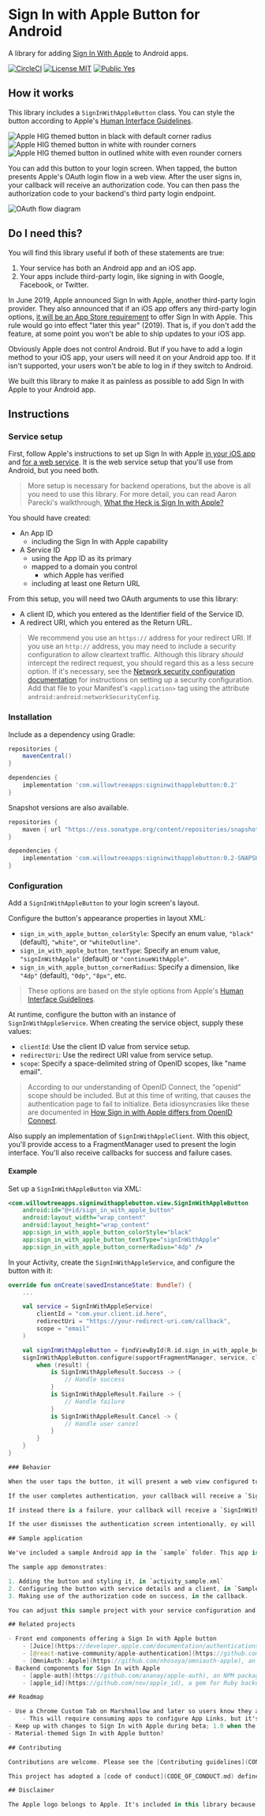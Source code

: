 # Sign In with Apple Button for Android

A library for adding [Sign In With Apple](https://developer.apple.com/sign-in-with-apple/) to Android apps.

[![CircleCI](https://circleci.com/gh/willowtreeapps/sign-in-with-apple-button-android.svg?style=svg&circle-token=94aaaafd543585e19434a36498601ec291d29e62)](https://circleci.com/gh/willowtreeapps/sign-in-with-apple-button-android) [![License MIT](https://img.shields.io/badge/License-MIT-blue.svg?style=flat)]() [![Public Yes](https://img.shields.io/badge/Public-yes-green.svg?style=flat)]()

## How it works

This library includes a `SignInWithAppleButton` class. You can style the button according to Apple's [Human Interface Guidelines](https://developer.apple.com/design/human-interface-guidelines/sign-in-with-apple/overview/).

![Apple HIG themed button in black with default corner radius](docs/hig-button-black.png) ![Apple HIG themed button in white with rounder corners](docs/hig-button-white.png) ![Apple HIG themed button in outlined white with even rounder corners](docs/hig-button-white-outline.png)

You can add this button to your login screen. When tapped, the button presents Apple's OAuth login flow in a web view. After the user signs in, your callback will receive an authorization code. You can then pass the authorization code to your backend's third party login endpoint.

![OAuth flow diagram](docs/flow-diagram.png)

## Do I need this?

You will find this library useful if both of these statements are true:

1. Your service has both an Android app and an iOS app.
2. Your apps include third-party login, like signing in with Google, Facebook, or Twitter.

In June 2019, Apple announced Sign In with Apple, another third-party login provider. They also announced that if an iOS app offers any third-party login options, [it will be an App Store requirement](https://developer.apple.com/news/?id=06032019j) to offer Sign In with Apple. This rule would go into effect "later this year" (2019). That is, if you don't add the feature, at some point you won't be able to ship updates to your iOS app.

Obviously Apple does not control Android. But if you have to add a login method to your iOS app, your users will need it on your Android app too. If it isn't supported, your users won't be able to log in if they switch to Android.

We built this library to make it as painless as possible to add Sign In with Apple to your Android app.

## Instructions

### Service setup

First, follow Apple's instructions to set up Sign In with Apple [in your iOS app](https://help.apple.com/developer-account/#/devde676e696) and [for a web service](https://help.apple.com/developer-account/#/dev1c0e25352). It is the web service setup that you'll use from Android, but you need both.

> More setup is necessary for backend operations, but the above is all you need to use this library. For more detail, you can read Aaron Parecki's walkthrough, [What the Heck is Sign In with Apple?](https://developer.okta.com/blog/2019/06/04/what-the-heck-is-sign-in-with-apple)

You should have created:

- An App ID
    - including the Sign In with Apple capability
- A Service ID
    - using the App ID as its primary
    - mapped to a domain you control
        - which Apple has verified
    - including at least one Return URL

From this setup, you will need two OAuth arguments to use this library:

- A client ID, which you entered as the Identifier field of the Service ID.
- A redirect URI, which you entered as the Return URL.

> We recommend you use an `https://` address for your redirect URI. If you use an `http://` address, you may need to include a security configuration to allow cleartext traffic. Although this library _should_ intercept the redirect request, you should regard this as a less secure option. If it's necessary, see the [Network security configuration documentation](https://developer.android.com/training/articles/security-config#CleartextTrafficPermitted) for instructions on setting up a security configuration. Add that file to your Manifest's `<application>` tag using the attribute `android:android:networkSecurityConfig`.

### Installation

Include as a dependency using Gradle:

```groovy
repositories {
    mavenCentral()
}

dependencies {
    implementation 'com.willowtreeapps:signinwithapplebutton:0.2'
}
```

Snapshot versions are also available.

```groovy
repositories {
    maven { url "https://oss.sonatype.org/content/repositories/snapshots" }
}

dependencies {
    implementation 'com.willowtreeapps:signinwithapplebutton:0.2-SNAPSHOT'
}
```

### Configuration

Add a `SignInWithAppleButton` to your login screen's layout.

Configure the button's appearance properties in layout XML:

- `sign_in_with_apple_button_colorStyle`: Specify an enum value, `"black"` (default), `"white"`, or `"whiteOutline"`.
- `sign_in_with_apple_button_textType`: Specify an enum value, `"signInWithApple"` (default) or `"continueWithApple"`.
- `sign_in_with_apple_button_cornerRadius`: Specify a dimension, like `"4dp"` (default), `"0dp"`, `"8px"`, etc.

> These options are based on the style options from Apple's [Human Interface Guidelines](https://developer.apple.com/design/human-interface-guidelines/sign-in-with-apple/overview/).

At runtime, configure the button with an instance of `SignInWithAppleService`. When creating the service object, supply these values:

- `clientId`: Use the client ID value from service setup.
- `redirectUri`: Use the redirect URI value from service setup.
- `scope`: Specify a space-delimited string of OpenID scopes, like "name email".

> According to our understanding of OpenID Connect, the "openid" scope should be included. But at this time of writing, that causes the authentication page to fail to initialize. Beta idiosyncrasies like these are documented in [How Sign in with Apple differs from OpenID Connect](https://bitbucket.org/openid/connect/src/default/How-Sign-in-with-Apple-differs-from-OpenID-Connect.md).

Also supply an implementation of `SignInWithAppleClient`. With this object, you'll provide access to a FragmentManager used to present the login interface. You'll also receive callbacks for success and failure cases.

#### Example

Set up a `SignInWithAppleButton` via XML:

```xml
<com.willowtreeapps.signinwithapplebutton.view.SignInWithAppleButton
    android:id="@+id/sign_in_with_apple_button"
    android:layout_width="wrap_content"
    android:layout_height="wrap_content"
    app:sign_in_with_apple_button_colorStyle="black"
    app:sign_in_with_apple_button_textType="signInWithApple"
    app:sign_in_with_apple_button_cornerRadius="4dp" />
```

In your Activity, create the `SignInWithAppleService`, and configure the button with it:

```kotlin
override fun onCreate(savedInstanceState: Bundle?) {
    ...

    val service = SignInWithAppleService(
        clientId = "com.your.client.id.here",
        redirectUri = "https://your-redirect-uri.com/callback",
        scope = "email"
    )

    val signInWithAppleButton = findViewById(R.id.sign_in_with_apple_button)
    signInWithAppleButton.configure(supportFragmentManager, service, client) { result ->
        when (result) {
            is SignInWithAppleResult.Success -> {
                // Handle success
            }
            is SignInWithAppleResult.Failure -> {
                // Handle failure
            }
            is SignInWithAppleResult.Cancel -> {
                // Handle user cancel
            }
        }
    }
}

### Behavior

When the user taps the button, it will present a web view configured to let the user authorize your service as an OAuth client of their Apple ID. After the user authorizes access, Apple will forward to the redirect URI and include an authorization code. The web view will intercept this request and locate the authorization code.

If the user completes authentication, your callback will receive a `SignInWithAppleResult.Success` with the authorization code. Your backend endpoint can then phone home to Apple to [exchange the authorization code for tokens](https://developer.apple.com/documentation/signinwithapplerestapi/generate_and_validate_tokens), completing login.

If instead there is a failure, your callback will receive a `SignInWithAppleResult.Failure` with the error.

If the user dismisses the authentication screen intentionally, oy will receive a `SignInWithAppleResult.Cancel`.

## Sample application

We've included a sample Android app in the `sample` folder. This app is comparable to [Apple's sample project](https://developer.apple.com/documentation/authenticationservices/adding_the_sign_in_with_apple_flow_to_your_app) for the [iOS Sign In with Apple button](https://developer.apple.com/documentation/authenticationservices/asauthorizationappleidbutton).

The sample app demonstrates:

1. Adding the button and styling it, in `activity_sample.xml`
2. Configuring the button with service details and a client, in `SampleActivity.onCreate()`
3. Making use of the authorization code on success, in the callback.

You can adjust this sample project with your service configuration and try signing in.

## Related projects

- Front end components offering a Sign In with Apple button
    - [Juice](https://developer.apple.com/documentation/authenticationservices/adding_the_sign_in_with_apple_flow_to_your_app), Apple's sample project, as seen in [WWDC 2019, Session 706 - Introducing Sign In with Apple](https://developer.apple.com/videos/play/wwdc19/706/)
    - [@react-native-community/apple-authentication](https://github.com/react-native-community/apple-authentication), a React Native library
    - [OmniAuth::Apple](https://github.com/nhosoya/omniauth-apple), an OmniAuth strategy for Rails web apps
- Backend components for Sign In with Apple
    - [apple-auth](https://github.com/ananay/apple-auth), an NPM package for JavaScript backends
    - [apple_id](https://github.com/nov/apple_id), a gem for Ruby backends

## Roadmap

- Use a Chrome Custom Tab on Marshmallow and later so users know they are not being phished
    - This will require consuming apps to configure App Links, but it's the Right Way to do it for OAuth security
- Keep up with changes to Sign In with Apple during beta; 1.0 when the service itself is 1.0
- Material-themed Sign In with Apple button?

## Contributing

Contributions are welcome. Please see the [Contributing guidelines](CONTRIBUTING.md).

This project has adopted a [code of conduct](CODE_OF_CONDUCT.md) defined by the [Contributor Covenant](http://contributor-covenant.org), the same used by the [Swift language](https://swift.org) and countless other open source software teams.

## Disclaimer

The Apple logo belongs to Apple. It's included in this library because it's specified in Apple's [Human Interface Guidelines](https://developer.apple.com/design/human-interface-guidelines/sign-in-with-apple/overview/). We're using it in good faith according to its intended purpose. As a consumer of this library, please read the HIG and avoid misusing Apple's intellectual property.

